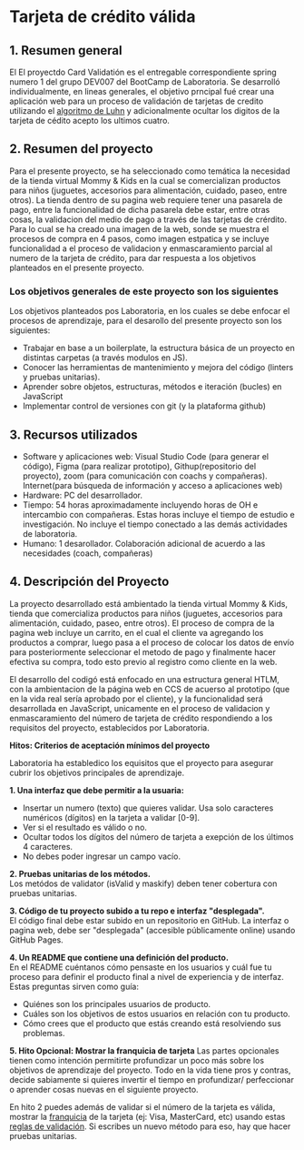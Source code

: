 # Tarjeta de crédito válida


## 1. Resumen general

El El proyectdo Card Validatión es el entregable correspondiente spring numero 1 del grupo DEV007 del BootCamp de Laboratoria. Se desarrolló individualmente, en lineas generales, el objetivo prncipal fué crear una aplicación web para un proceso de validación de tarjetas de credito utilizando el  [algoritmo de Luhn](https://es.wikipedia.org/wiki/Algoritmo_de_Luhn) y adicionalmente ocultar los digitos de la tarjeta de cédito acepto los ultimos cuatro.

## 2. Resumen del proyecto

Para el presente proyecto, se ha seleccionado como temática la necesidad de la tienda virtual Mommy & Kids en la cual se comercializan productos para niños (juguetes, accesorios para alimentación, cuidado, paseo, entre otros). La tienda dentro de su pagina web requiere tener una pasarela de pago, entre la funcionalidad de dicha pasarela debe estar, entre otras cosas, la validacion del medio de pago a través de las tarjetas de crérdito. Para lo cual se ha creado una imagen de la web, sonde se muestra el procesos de compra en 4 pasos, como imagen estpatica y se incluye funcionalidad a el proceso de validacion y enmascaramiento parcial al numero de la tarjeta de crédito, para dar respuesta a los objetivos planteados en el presente proyecto.

### Los objetivos generales de este proyecto son los siguientes

 Los objetivos planteados pos Laboratoria, en los cuales se debe enfocar el procesos de aprendizaje, para el desarollo del presente proyecto son los siguientes:
* Trabajar en base a un boilerplate, la estructura básica de un proyecto en
  distintas carpetas (a través modulos en JS).
* Conocer las herramientas de mantenimiento y mejora del código (linters y
  pruebas unitarias).
* Aprender sobre objetos, estructuras, métodos e iteración (bucles)
  en JavaScript
* Implementar control de versiones con git (y la plataforma github)

## 3. Recursos utilizados

* Software y aplicaciones web: Visual Studio Code (para generar el código), Figma (para realizar prototipo), Githup(repositorio del proyecto), zoom (para comunicación con coachs y compañeras). Internet(para búsqueda de información y acceso a aplicaciones web)
* Hardware: PC del desarrollador.
* Tiempo: 54 horas aproximadamente incluyendo horas de OH e intercambio con compañeras. Estas horas incluye el tiempo de estudio e investigación. No incluye el tiempo conectado a las demás actividades de laboratoria.
* Humano: 1 desarollador. Colaboración adicional de acuerdo a las necesidades (coach, compañeras)

## 4. Descripción del Proyecto 

La proyecto desarrollado está ambientado la tienda virtual Mommy & Kids, tienda que comercializa productos para niños (juguetes, accesorios para alimentación, cuidado, paseo, entre otros). El proceso de compra de la pagina web incluye un carrito, en el cual el cliente va agregando los productos a comprar, luego pasa a el proceso de colocar los datos de envío para posteriormente seleccionar el metodo de pago y finalmente hacer efectiva su compra, todo esto previo al registro como cliente en la web.

El desarrollo del codigó está enfocado en una estructura general HTLM, con la ambientacion de la página web en CCS de acuerso al prototipo (que en la vida real sería aprobado por el cliente), y la funcionalidad será desarrollada en JavaScript, unicamente en el proceso de validacion y enmascaramiento del número de tarjeta de crédito respondiendo a los requisitos del proyecto, establecidos por Laboratoria.

**Hitos: Criterios de aceptación mínimos del proyecto**

Laboratoria ha establedico los equisitos que el proyecto para asegurar cubrir los objetivos principales de aprendizaje.

**1. Una interfaz que debe permitir a la usuaria:**

* Insertar un numero (texto) que quieres validar. Usa solo caracteres numéricos
  (dígitos) en la tarjeta a validar [0-9].  
* Ver si el resultado es válido o no.  
* Ocultar todos los dígitos del número de tarjeta a exepción de los últimos
  4 caracteres.  
* No debes poder ingresar un campo vacío.  

**2. Pruebas unitarias de los métodos.**  
Los metódos de validator (isValid y maskify) deben tener cobertura con
pruebas unitarias.

**3. Código de tu proyecto subido a tu repo e interfaz "desplegada".**  
El código final debe estar subido en un repositorio en GitHub. La interfaz o
pagina web, debe ser "desplegada" (accesible públicamente online) usando
GitHub Pages.
  
**4. Un README que contiene una definición del producto.**  
En el README cuéntanos cómo pensaste en los usuarios y cuál fue tu proceso
para definir el producto final a nivel de experiencia y de interfaz.  
Estas preguntas sirven como guía:

* Quiénes son los principales usuarios de producto.
* Cuáles son los objetivos de estos usuarios en relación con tu producto.
* Cómo crees que el producto que estás creando está resolviendo sus problemas.

**5. Hito Opcional: Mostrar la franquicia de tarjeta**
Las partes opcionales tienen como intención permitirte profundizar un poco más
sobre los objetivos de aprendizaje del proyecto. Todo en la vida tiene pros y
contras, decide sabiamente si quieres invertir el tiempo en profundizar/
perfeccionar o aprender cosas nuevas en el siguiente proyecto.

En hito 2 puedes además de validar si el número de la
tarjeta es válida, mostrar la [franquicia](https://es.wikipedia.org/wiki/N%C3%BAmero_de_tarjeta_bancaria)
de la tarjeta (ej: Visa, MasterCard, etc)
usando estas [reglas de validación](https://stevemorse.org/ssn/cc.html).
Si escribes un nuevo método para eso, hay que hacer pruebas unitarias.
